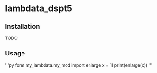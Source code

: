 # lambdata_dspt5

## Installation
 TODO

## Usage

'''py
form my_lambdata.my_mod import enlarge
x = 11
print(enlarge(x))
'''